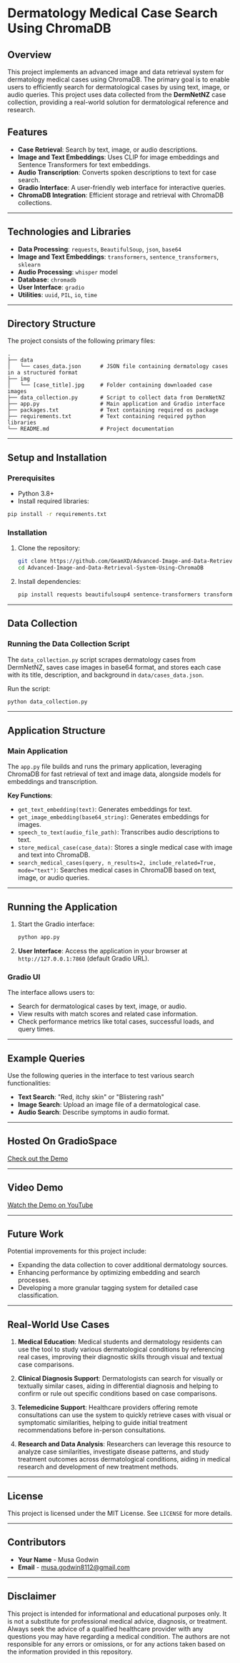 # Dermatology Medical Case Search Using ChromaDB

## Overview
This project implements an advanced image and data retrieval system for dermatology medical cases using ChromaDB. The primary goal is to enable users to efficiently search for dermatological cases by using text, image, or audio queries. This project uses data collected from the **DermNetNZ** case collection, providing a real-world solution for dermatological reference and research.

## Features
- **Case Retrieval**: Search by text, image, or audio descriptions.
- **Image and Text Embeddings**: Uses CLIP for image embeddings and Sentence Transformers for text embeddings.
- **Audio Transcription**: Converts spoken descriptions to text for case search.
- **Gradio Interface**: A user-friendly web interface for interactive queries.
- **ChromaDB Integration**: Efficient storage and retrieval with ChromaDB collections.

---

## Technologies and Libraries

- **Data Processing**: `requests`, `BeautifulSoup`, `json`, `base64`
- **Image and Text Embeddings**: `transformers`, `sentence_transformers`, `sklearn`
- **Audio Processing**: `whisper` model
- **Database**: `chromadb`
- **User Interface**: `gradio`
- **Utilities**: `uuid`, `PIL`, `io`, `time`

---

## Directory Structure
The project consists of the following primary files:

```plaintext
.
├── data
│   └── cases_data.json      # JSON file containing dermatology cases in a structured format
├── img
│   └── [case_title].jpg     # Folder containing downloaded case images
├── data_collection.py       # Script to collect data from DermNetNZ
├── app.py                   # Main application and Gradio interface
├── packages.txt             # Text containing required os package
├── requirements.txt         # Text containing required python libraries
└── README.md                # Project documentation
```

---

## Setup and Installation

### Prerequisites
- Python 3.8+
- Install required libraries:
```bash
pip install -r requirements.txt
```

### Installation

1. Clone the repository:
   ```bash
   git clone https://github.com/GeamXD/Advanced-Image-and-Data-Retrieval-System-Using-ChromaDB.git
   cd Advanced-Image-and-Data-Retrieval-System-Using-ChromaDB
   ```

2. Install dependencies:
   ```bash
   pip install requests beautifulsoup4 sentence-transformers transformers chromadb gradio
   ```

---

## Data Collection

### Running the Data Collection Script
The `data_collection.py` script scrapes dermatology cases from DermNetNZ, saves case images in base64 format, and stores each case with its title, description, and background in `data/cases_data.json`.

Run the script:
```bash
python data_collection.py
```

---

## Application Structure

### Main Application
The `app.py` file builds and runs the primary application, leveraging ChromaDB for fast retrieval of text and image data, alongside models for embeddings and transcription.

**Key Functions**:
- `get_text_embedding(text)`: Generates embeddings for text.
- `get_image_embedding(base64_string)`: Generates embeddings for images.
- `speech_to_text(audio_file_path)`: Transcribes audio descriptions to text.
- `store_medical_case(case_data)`: Stores a single medical case with image and text into ChromaDB.
- `search_medical_cases(query, n_results=2, include_related=True, mode="text")`: Searches medical cases in ChromaDB based on text, image, or audio queries.

---

## Running the Application

1. Start the Gradio interface:
   ```bash
   python app.py
   ```
2. **User Interface**: Access the application in your browser at `http://127.0.0.1:7860` (default Gradio URL).

### Gradio UI
The interface allows users to:
- Search for dermatological cases by text, image, or audio.
- View results with match scores and related case information.
- Check performance metrics like total cases, successful loads, and query times.

---

## Example Queries
Use the following queries in the interface to test various search functionalities:
- **Text Search**: "Red, itchy skin" or "Blistering rash"
- **Image Search**: Upload an image file of a dermatological case.
- **Audio Search**: Describe symptoms in audio format.

---
## Hosted On GradioSpace
[Check out the Demo](https://huggingface.co/spaces/geamxd/Dermatology-Case)

---

## Video Demo
[Watch the Demo on YouTube](??)


---


## Future Work
Potential improvements for this project include:
- Expanding the data collection to cover additional dermatology sources.
- Enhancing performance by optimizing embedding and search processes.
- Developing a more granular tagging system for detailed case classification.

---

## Real-World Use Cases

1. **Medical Education**: Medical students and dermatology residents can use the tool to study various dermatological conditions by referencing real cases, improving their diagnostic skills through visual and textual case comparisons.

2. **Clinical Diagnosis Support**: Dermatologists can search for visually or textually similar cases, aiding in differential diagnosis and helping to confirm or rule out specific conditions based on case comparisons.

3. **Telemedicine Support**: Healthcare providers offering remote consultations can use the system to quickly retrieve cases with visual or symptomatic similarities, helping to guide initial treatment recommendations before in-person consultations.

4. **Research and Data Analysis**: Researchers can leverage this resource to analyze case similarities, investigate disease patterns, and study treatment outcomes across dermatological conditions, aiding in medical research and development of new treatment methods.
---


## License
This project is licensed under the MIT License. See `LICENSE` for more details.

---

## Contributors
- **Your Name** - Musa Godwin
- **Email** - musa.godwin8112@gmail.com

---

## Disclaimer
This project is intended for informational and educational purposes only. It is not a substitute for professional medical advice, diagnosis, or treatment. Always seek the advice of a qualified healthcare provider with any questions you may have regarding a medical condition. The authors are not responsible for any errors or omissions, or for any actions taken based on the information provided in this repository.
